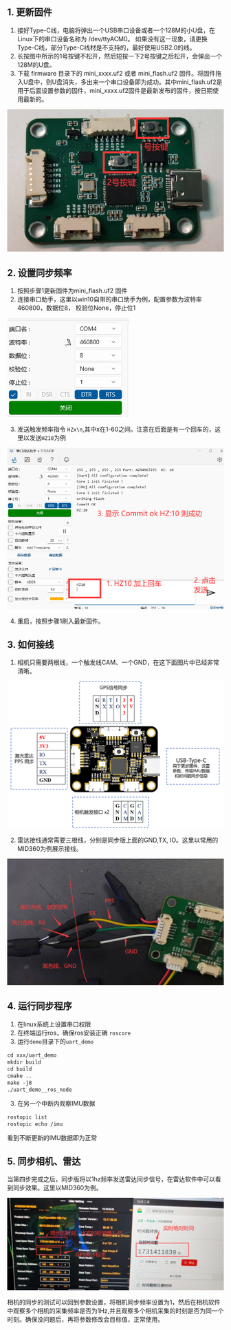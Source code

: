 ## 1. 更新固件

1. 接好Type-C线，电脑将弹出一个USB串口设备或者一个128M的小U盘，在Linux下的串口设备名称为 /dev/ttyACM0。 如果没有这一现象，请更换Type-C线，部分Type-C线材是不支持的，最好使用USB2.0的线。
2. 长按图中所示的1号按键不松开，然后短按一下2号按键之后松开，会弹出一个128M的U盘。
3. 下载 firmware 目录下的 mini_xxxx.uf2 或者 mini_flash.uf2 固件。将固件拖入U盘中，则U盘消失，多出来一个串口设备即为成功。其中mini_flash.uf2是用于后面设置参数的固件，mini_xxxx.uf2固件是最新发布的固件，按日期使用最新的。

![按键说明](./img5.png)

## 2. 设置同步频率

1. 按照步骤1更新固件为mini_flash.uf2 固件
2. 连接串口助手，这里以win10自带的串口助手为例，配置参数为波特率 460800，数据位8， 校验位None，停止位1

![串口参数](./serial.png)

3. 发送触发频率指令 `HZx\n`,其中x在1-60之间。注意在后面是有一个回车的，这里以发送`HZ10`为例

![串口参数](./img6.png)

4. 重启，按照步骤1刷入最新固件。

## 3. 如何接线

1. 相机只需要两根线，一个触发线CAM、一个GND，在这下面图片中已经非常清晰。

![接口定义](./img3.png)

2. 雷达接线通常需要三根线，分别是同步版上面的GND,TX, IO。这里以常用的MID360为例展示接线。

![接口定义](./img7.png)


## 4. 运行同步程序

1. 在linux系统上设置串口权限
2. 在终端运行ros，确保ros安装正确 `roscore`
2. 运行`demo`目录下的`uart_demo`

```
cd xxx/uart_demo 
mkdir build 
cd build 
cmake ..
make -j8
./uart_demo__ros_node
```

3. 在另一个中断内观察IMU数据

```
rostopic list
rostopic echo /imu
```

看到不断更新的IMU数据即为正常

## 5. 同步相机、雷达

当第四步完成之后，同步版将以1hz频率发送雷达同步信号，在雷达软件中可以看到同步效果。这里以MID360为例。

![雷达同步](./img8.png)


相机的同步的测试可以回到参数设置，将相机同步频率设置为1，然后在相机软件中观察多个相机的采集频率是否为1Hz,并且观察多个相机采集的时刻是否为同一个时刻。确保没问题后，再将参数修改会目标值，正常使用。


